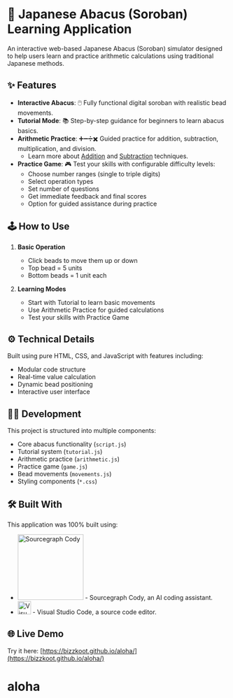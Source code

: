 # 🧮 Japanese Abacus (Soroban) Learning Application

An interactive web-based Japanese Abacus (Soroban) simulator designed to help users learn and practice arithmetic calculations using traditional Japanese methods.

## ✨ Features

- **Interactive Abacus**: 🖱️ Fully functional digital soroban with realistic bead movements.
- **Tutorial Mode**: 📚 Step-by-step guidance for beginners to learn abacus basics.
- **Arithmetic Practice**: ➕➖➗✖️ Guided practice for addition, subtraction, multiplication, and division.
  - Learn more about [Addition](ADDITION.md) and [Subtraction](SUBTRACTION.md) techniques.
- **Practice Game**: 🎮 Test your skills with configurable difficulty levels:
  - Choose number ranges (single to triple digits)
  - Select operation types
  - Set number of questions
  - Get immediate feedback and final scores
  - Option for guided assistance during practice

## 🕹️ How to Use

1.  **Basic Operation**
    -   Click beads to move them up or down
    -   Top bead = 5 units
    -   Bottom beads = 1 unit each

2.  **Learning Modes**
    -   Start with Tutorial to learn basic movements
    -   Use Arithmetic Practice for guided calculations
    -   Test your skills with Practice Game

## ⚙️ Technical Details

Built using pure HTML, CSS, and JavaScript with features including:
- Modular code structure
- Real-time value calculation
- Dynamic bead positioning
- Interactive user interface

## 👨‍💻 Development

This project is structured into multiple components:
- Core abacus functionality (`script.js`)
- Tutorial system (`tutorial.js`)
- Arithmetic practice (`arithmetic.js`)
- Practice game (`game.js`)
- Bead movements (`movements.js`)
- Styling components (`*.css`)

## 🛠️ Built With

This application was 100% built using:

-   [<img src="https://about.sourcegraph.com/brand/sourcegraph-logo-dark.svg" alt="Sourcegraph Cody" width="150"/>](https://about.sourcegraph.com/cody) - Sourcegraph Cody, an AI coding assistant.
-   [<img src="https://upload.wikimedia.org/wikipedia/commons/thumb/9/9a/Visual_Studio_Code_1.35_icon.svg/2048px-Visual_Studio_Code_1.35_icon.svg.png" alt="Visual Studio Code" width="30" />](https://code.visualstudio.com/) - Visual Studio Code, a source code editor.

## 🌐 Live Demo

Try it here: [https://bizzkoot.github.io/aloha/](https://bizzkoot.github.io/aloha/)

# aloha
